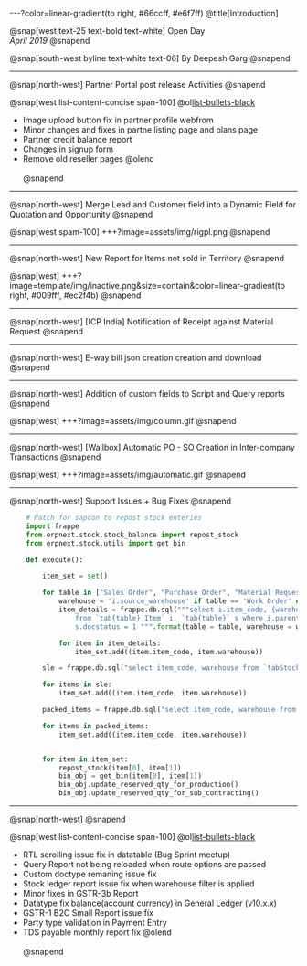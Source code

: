 ---?color=linear-gradient(to right, #66ccff, #e6f7ff)
@title[Introduction]

@snap[west text-25 text-bold text-white]
Open Day<br>*April 2019*
@snapend

@snap[south-west byline text-white text-06]
By Deepesh Garg
@snapend

---
@snap[north-west]
Partner Portal post release Activities
@snapend

@snap[west list-content-concise span-100]
@ol[list-bullets-black](false)
- Image upload button fix in partner profile webfrom
- Minor changes and fixes in partne listing page and plans page
- Partner credit balance report
- Changes in signup form
- Remove old reseller pages
@olend
<br><br>
@snapend

---
@snap[north-west]
Merge Lead and Customer field into a Dynamic Field for Quotation and Opportunity
@snapend

@snap[west spam-100]
+++?image=assets/img/rigpl.png
@snapend

---

@snap[north-west]
New Report for Items not sold in Territory
@snapend

@snap[west]
+++?image=template/img/inactive.png&size=contain&color=linear-gradient(to right, #009fff, #ec2f4b)
@snapend

---

@snap[north-west]
[ICP India] Notification of Receipt against Material Request
@snapend


---

@snap[north-west]
E-way bill json creation creation and download
@snapend



---

@snap[north-west]
Addition of custom fields to Script and Query reports
@snapend

@snap[west]
+++?image=assets/img/column.gif
@snapend

---

@snap[north-west]
[Wallbox] Automatic PO - SO Creation in Inter-company Transactions
@snapend

@snap[west]
+++?image=assets/img/automatic.gif
@snapend

---

@snap[north-west]
Support Issues + Bug Fixes
@snapend

```python
	# Patch for sapcon to repost stock enteries
	import frappe
	from erpnext.stock.stock_balance import repost_stock
	from erpnext.stock.utils import get_bin

	def execute():

		item_set = set()

		for table in ["Sales Order", "Purchase Order", "Material Request", "Work Order"]:
			warehouse = 'i.source_warehouse' if table == 'Work Order' else 'i.warehouse'
			item_details = frappe.db.sql("""select i.item_code, {warehouse} as warehouse
				from `tab{table} Item` i, `tab{table}` s where i.parent = s.name and
				s.docstatus = 1 """.format(table = table, warehouse = warehouse), as_dict=1)

			for item in item_details:
				item_set.add((item.item_code, item.warehouse))

		sle = frappe.db.sql("select item_code, warehouse from `tabStock Ledger Entry` where docstatus = 1", as_dict=1)

		for items in sle:
			item_set.add((item.item_code, item.warehouse))

		packed_items = frappe.db.sql("select item_code, warehouse from `tabPacked Item` ", as_dict=1)

		for items in packed_items:
			item_set.add((item.item_code, item.warehouse))


		for item in item_set:
			repost_stock(item[0], item[1])
			bin_obj = get_bin(item[0], item[1])
			bin_obj.update_reserved_qty_for_production()
			bin_obj.update_reserved_qty_for_sub_contracting()
```

---
@snap[north-west]
@snapend

@snap[west list-content-concise span-100]
@ol[list-bullets-black](false)
- RTL scrolling issue fix in datatable (Bug Sprint meetup)
- Query Report not being reloaded when route options are passed
- Custom doctype remaning issue fix
- Stock ledger report issue fix when warehouse filter is applied
- Minor fixes in GSTR-3b Report
- Datatype fix balance(account currency) in General Ledger (v10.x.x)
- GSTR-1 B2C Small Report issue fix
- Party type validation in Payment Entry
- TDS payable monthly report fix
@olend
<br><br>
@snapend






